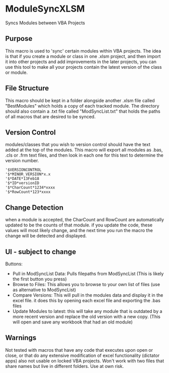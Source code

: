 # ModuleSyncXLSM
Syncs Modules between VBA Projects

## Purpose
This macro is used to 'sync' certain modules within VBA projects. The idea is that if you create a module or class in one .xlsm project, and then import it into other projects and add improvements in the later projects, you can use this tool to make all your projects contain the latest version of the class or module.

## File Structure
This macro should be kept in a folder alongside another .xlsm file called "BestModules" which holds a copy of each tracked module.
The directory should also contain a .txt file called "ModSyncList.txt" that holds the paths of all macros that are desired to be synced.

## Version Control
modules/classes that you wish to version control should have the text added at the top of the modules. This macro will export all modules as .bas, .cls or .frm text files, and then look in each one for this text to determine the version number.
~~~~
'$VERSIONCONTROL
'$*MINOR_VERSION*x.x
'$*DATE*13Feb18
'$*ID*versionID
'$*CharCount*1234*xxxx
'$*RowCount*123*xxxx
~~~~

## Change Detection
when a module is accepted, the CharCount and RowCount are automatically updated to be the counts of that module. if you update the code, these values will most likely change, and the next time you run the macro the change will be detected and displayed.


## UI - subject to change
Buttons:
* Pull in ModSyncList Data: Pulls filepaths from ModSyncList (This is likely the first button you press)
* Browse to Files: This allows you to browse to your own list of files (use as alternative to ModSyncList)
* Compare Versions: This will pull in the modules data and display it in the excel file. it does this by opening each excel file and exporting the .bas files
* Update Modules to latest: this will take any module that is outdated by a more recent version and replace the old version with a new copy. (This will open and save any workbook that had an old module)


## Warnings
Not tested with macros that have any code that executes upon open or close, or that do any extensive modification of excel functionality (dictator apps)
also not usable on locked VBA projects. Won't work with two files that share names but live in different folders. Use at own risk.
